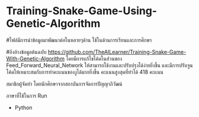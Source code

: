 # Training-Snake-Game-Using-Genetic-Algorithm


#ไฟล์มีการนำข้อมูลมาพัฒนาต่อในหลายๆด้าน ใช้ในด้านการเรียนและการศึกษา

#อิงอ้างข้อมูลต้นฉบับ https://github.com/TheAILearner/Training-Snake-Game-With-Genetic-Algorithm
โดยมีการแก้ไขโค้ดในส่วนของ Feed_Forward_Neural_Network ให้สามารถใช้งานและปรับปรุงได้ง่ายยิ่งขึ้น
และมีการปรับจูนโค้ดให้เหมาะสมกับการทำคะแนนของงูได้มากยิ่งขึ้น
คะแนนสูงสุดที่ทำได้ 418 คะแนน

สมาชิกผู้จัดทำ โดยนักศึกษาจากสถาบันการจัดการปัญญาภิวัฒน์

ภาษาที่ใช้ในการ Run 
- Python
